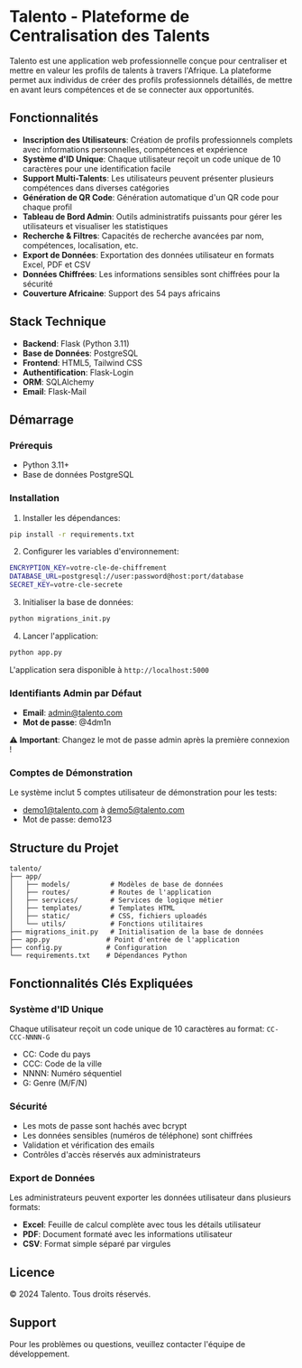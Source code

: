 # Talento - Plateforme de Centralisation des Talents

Talento est une application web professionnelle conçue pour centraliser et mettre en valeur les profils de talents à travers l'Afrique. La plateforme permet aux individus de créer des profils professionnels détaillés, de mettre en avant leurs compétences et de se connecter aux opportunités.

## Fonctionnalités

- **Inscription des Utilisateurs**: Création de profils professionnels complets avec informations personnelles, compétences et expérience
- **Système d'ID Unique**: Chaque utilisateur reçoit un code unique de 10 caractères pour une identification facile
- **Support Multi-Talents**: Les utilisateurs peuvent présenter plusieurs compétences dans diverses catégories
- **Génération de QR Code**: Génération automatique d'un QR code pour chaque profil
- **Tableau de Bord Admin**: Outils administratifs puissants pour gérer les utilisateurs et visualiser les statistiques
- **Recherche & Filtres**: Capacités de recherche avancées par nom, compétences, localisation, etc.
- **Export de Données**: Exportation des données utilisateur en formats Excel, PDF et CSV
- **Données Chiffrées**: Les informations sensibles sont chiffrées pour la sécurité
- **Couverture Africaine**: Support des 54 pays africains

## Stack Technique

- **Backend**: Flask (Python 3.11)
- **Base de Données**: PostgreSQL
- **Frontend**: HTML5, Tailwind CSS
- **Authentification**: Flask-Login
- **ORM**: SQLAlchemy
- **Email**: Flask-Mail

## Démarrage

### Prérequis

- Python 3.11+
- Base de données PostgreSQL

### Installation

1. Installer les dépendances:
```bash
pip install -r requirements.txt
```

2. Configurer les variables d'environnement:
```bash
ENCRYPTION_KEY=votre-cle-de-chiffrement
DATABASE_URL=postgresql://user:password@host:port/database
SECRET_KEY=votre-cle-secrete
```

3. Initialiser la base de données:
```bash
python migrations_init.py
```

4. Lancer l'application:
```bash
python app.py
```

L'application sera disponible à `http://localhost:5000`

### Identifiants Admin par Défaut

- **Email**: admin@talento.com
- **Mot de passe**: @4dm1n

⚠️ **Important**: Changez le mot de passe admin après la première connexion !

### Comptes de Démonstration

Le système inclut 5 comptes utilisateur de démonstration pour les tests:
- demo1@talento.com à demo5@talento.com
- Mot de passe: demo123

## Structure du Projet

```
talento/
├── app/
│   ├── models/          # Modèles de base de données
│   ├── routes/          # Routes de l'application
│   ├── services/        # Services de logique métier
│   ├── templates/       # Templates HTML
│   ├── static/          # CSS, fichiers uploadés
│   └── utils/           # Fonctions utilitaires
├── migrations_init.py   # Initialisation de la base de données
├── app.py              # Point d'entrée de l'application
├── config.py           # Configuration
└── requirements.txt    # Dépendances Python
```

## Fonctionnalités Clés Expliquées

### Système d'ID Unique
Chaque utilisateur reçoit un code unique de 10 caractères au format:
`CC-CCC-NNNN-G`
- CC: Code du pays
- CCC: Code de la ville
- NNNN: Numéro séquentiel
- G: Genre (M/F/N)

### Sécurité
- Les mots de passe sont hachés avec bcrypt
- Les données sensibles (numéros de téléphone) sont chiffrées
- Validation et vérification des emails
- Contrôles d'accès réservés aux administrateurs

### Export de Données
Les administrateurs peuvent exporter les données utilisateur dans plusieurs formats:
- **Excel**: Feuille de calcul complète avec tous les détails utilisateur
- **PDF**: Document formaté avec les informations utilisateur
- **CSV**: Format simple séparé par virgules

## Licence

© 2024 Talento. Tous droits réservés.

## Support

Pour les problèmes ou questions, veuillez contacter l'équipe de développement.
